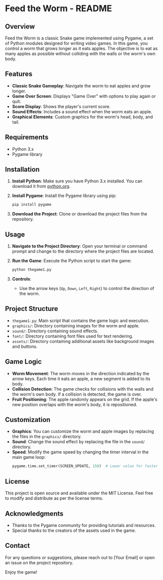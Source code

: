 # Feed the Worm - README

## Overview

Feed the Worm is a classic Snake game implemented using Pygame, a set of Python modules designed for writing video games. In this game, you control a worm that grows longer as it eats apples. The objective is to eat as many apples as possible without colliding with the walls or the worm's own body.

## Features

- **Classic Snake Gameplay**: Navigate the worm to eat apples and grow longer.
- **Game Over Screen**: Displays "Game Over" with options to play again or quit.
- **Score Display**: Shows the player's current score.
- **Sound Effects**: Includes a sound effect when the worm eats an apple.
- **Graphical Elements**: Custom graphics for the worm's head, body, and tail.

## Requirements

- Python 3.x
- Pygame library

## Installation

1. **Install Python**: Make sure you have Python 3.x installed. You can download it from [python.org](https://www.python.org/).

2. **Install Pygame**: Install the Pygame library using pip:
    ```bash
    pip install pygame
    ```

3. **Download the Project**: Clone or download the project files from the repository.

## Usage

1. **Navigate to the Project Directory**: Open your terminal or command prompt and change to the directory where the project files are located.

2. **Run the Game**: Execute the Python script to start the game:
    ```bash
    python thegame1.py
    ```

3. **Controls**:
    - Use the arrow keys (`Up`, `Down`, `Left`, `Right`) to control the direction of the worm.

## Project Structure

- `thegame1.py`: Main script that contains the game logic and execution.
- `graphics/`: Directory containing images for the worm and apple.
- `sound/`: Directory containing sound effects.
- `font/`: Directory containing font files used for text rendering.
- `assets/`: Directory containing additional assets like background images and buttons.

## Game Logic

- **Worm Movement**: The worm moves in the direction indicated by the arrow keys. Each time it eats an apple, a new segment is added to its body.
- **Collision Detection**: The game checks for collisions with the walls and the worm's own body. If a collision is detected, the game is over.
- **Fruit Positioning**: The apple randomly appears on the grid. If the apple's new position overlaps with the worm's body, it is repositioned.

## Customization

- **Graphics**: You can customize the worm and apple images by replacing the files in the `graphics/` directory.
- **Sound**: Change the sound effect by replacing the file in the `sound/` directory.
- **Speed**: Modify the game speed by changing the timer interval in the main game loop:
    ```python
    pygame.time.set_timer(SCREEN_UPDATE, 150)  # Lower value for faster game, higher for slower
    ```

## License

This project is open source and available under the MIT License. Feel free to modify and distribute as per the license terms.

## Acknowledgments

- Thanks to the Pygame community for providing tutorials and resources.
- Special thanks to the creators of the assets used in the game.

## Contact

For any questions or suggestions, please reach out to [Your Email] or open an issue on the project repository.

Enjoy the game!
